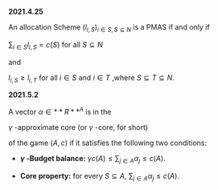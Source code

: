 **2021.4.25**

An allocation Scheme $(l_{i,S})_{i \in S,S \subseteq N}$ is a PMAS if and only if 

$\sum_{i \in S}{l_{i,S} = c(S)}$ for all $S \subseteq N$

and  

$l_{i,S} \geq l_{i,T}$ for all $i \in S$ and $i \in T$ ,where $S \subseteq T \subseteq N$.

**2021.5.2**

A vector $\alpha \in **R**^A$ is in the

 $\gamma$ -approximate core (or $\gamma$ -core, for short) 

of the game $(A,c)$ if it satisfies the following two conditions:

+ **$\gamma$ -Budget balance:** $\gamma c(A) \leq \sum_{j \in A}{\alpha_{j}}\leq c(A)$.

+ **Core property:** for every $S \subseteq A$, $\sum_{j \in A}{\alpha_{j}}\leq c(A)$.
